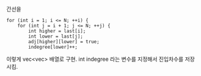 간선을 
```
for (int i = 1; i <= N; ++i) {
    for (int j = i + 1; j <= N; ++j) {
        int higher = last[i];
        int lower = last[j];
        adj[higher][lower] = true;
        indegree[lower]++;
```
이렇게 vec<vec<bool>> 배열로 구현.
int  indegree 라는 변수를 지정해서 진입차수를 저장시킴.

##

